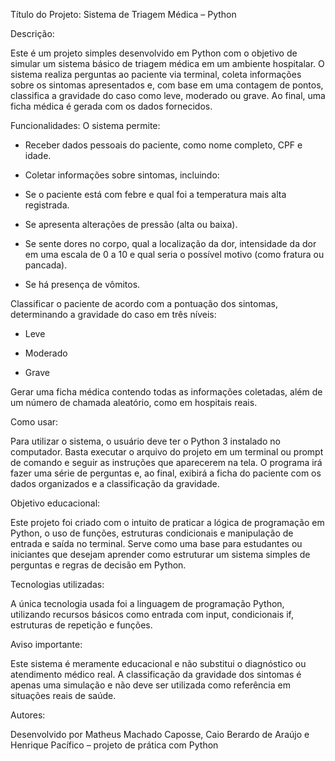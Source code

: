 Título do Projeto: Sistema de Triagem Médica – Python

Descrição:

Este é um projeto simples desenvolvido em Python com o objetivo de simular um sistema básico de triagem médica em um ambiente hospitalar. O sistema realiza perguntas ao paciente via terminal, coleta informações sobre os sintomas apresentados e, com base em uma contagem de pontos, classifica a gravidade do caso como leve, moderado ou grave. Ao final, uma ficha médica é gerada com os dados fornecidos.


Funcionalidades:
O sistema permite:

- Receber dados pessoais do paciente, como nome completo, CPF e idade.

- Coletar informações sobre sintomas, incluindo:

- Se o paciente está com febre e qual foi a temperatura mais alta registrada.

- Se apresenta alterações de pressão (alta ou baixa).

- Se sente dores no corpo, qual a localização da dor, intensidade da dor em uma escala de 0 a 10 e qual seria o possível motivo (como fratura ou pancada).

- Se há presença de vômitos.


Classificar o paciente de acordo com a pontuação dos sintomas, determinando a gravidade do caso em três níveis:

- Leve

- Moderado

- Grave

Gerar uma ficha médica contendo todas as informações coletadas, além de um número de chamada aleatório, como em hospitais reais.


Como usar:

Para utilizar o sistema, o usuário deve ter o Python 3 instalado no computador. Basta executar o arquivo do projeto em um terminal ou prompt de comando e seguir as instruções que aparecerem na tela. O programa irá fazer uma série de perguntas e, ao final, exibirá a ficha do paciente com os dados organizados e a classificação da gravidade.


Objetivo educacional:

Este projeto foi criado com o intuito de praticar a lógica de programação em Python, o uso de funções, estruturas condicionais e manipulação de entrada e saída no terminal. Serve como uma base para estudantes ou iniciantes que desejam aprender como estruturar um sistema simples de perguntas e regras de decisão em Python.


Tecnologias utilizadas:

A única tecnologia usada foi a linguagem de programação Python, utilizando recursos básicos como entrada com input, condicionais if, estruturas de repetição e funções.


Aviso importante:

Este sistema é meramente educacional e não substitui o diagnóstico ou atendimento médico real. A classificação da gravidade dos sintomas é apenas uma simulação e não deve ser utilizada como referência em situações reais de saúde.


Autores:

Desenvolvido por Matheus Machado Caposse, Caio Berardo de Araújo e Henrique Pacífico – projeto de prática com Python
